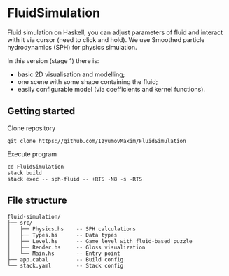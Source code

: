 # FluidSimulation
Fluid simulation on Haskell, you can adjust parameters of fluid and interact with it via cursor (need to click and hold). We use Smoothed particle hydrodynamics (SPH) for physics simulation.

In this version (stage 1) there is:
- basic 2D visualisation and modelling;
- one scene with some shape containing the fluid;
- easily configurable model (via coefficients and kernel functions).

## Getting started
Clone repository
```
git clone https://github.com/IzyumovMaxim/FluidSimulation
```
Execute program
```
cd FluidSimulation
stack build
stack exec -- sph-fluid -- +RTS -N8 -s -RTS
```

## File structure
```
fluid-simulation/
├── src/
│   ├── Physics.hs    -- SPH calculations
│   ├── Types.hs      -- Data types
│   ├── Level.hs      -- Game level with fluid-based puzzle
│   ├── Render.hs     -- Gloss visualization
│   └── Main.hs       -- Entry point
├── app.cabal         -- Build config
└── stack.yaml        -- Stack config
```
